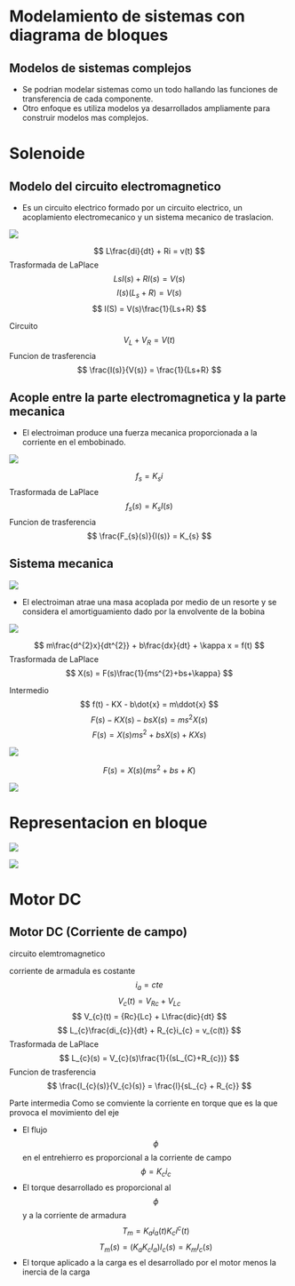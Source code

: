 # Modelamiento  de sistemas con diagrama de bloques 
## Modelos de sistemas complejos 
- Se podrian modelar sistemas como un todo hallando las funciones de transferencia de cada componente.
- Otro enfoque es utiliza modelos ya desarrollados ampliamente para construir modelos mas complejos.

# Solenoide
## Modelo del circuito electromagnetico
- Es un circuito electrico formado por un circuito electrico, un acoplamiento electromecanico y un sistema mecanico de traslacion.

![](90.jpg)

$$ L\frac{di}{dt} + Ri = v(t) $$
Trasformada de LaPlace
$$ LsI(s) + RI(s) = V(s) $$ 
$$ I(s)(L_{s}+R) = V(s) $$
$$ I(S) = V(s)\frac{1}{Ls+R} $$

Circuito 
$$ V_{L} + V_{R} = V(t) $$
Funcion de trasferencia 
$$ \frac{I(s)}{V(s)} = \frac{1}{Ls+R} $$
 
## Acople entre la parte electromagnetica y la parte mecanica 
- El electroiman produce una fuerza mecanica proporcionada a la corriente en el embobinado.

![](90.jpg)

$$ f_{s} = K_{s}i $$
Trasformada de LaPlace
$$ f_{s}(s) = K_{s}I(s) $$
Funcion de trasferencia
$$ \frac{F_{s}(s)}{I(s)} = K_{s} $$

## Sistema mecanica 
![](90.jpg)

- El electroiman atrae una masa acoplada por medio de un resorte y se considera el amortiguamiento dado por la envolvente de la bobina 

![](88.jpg)

$$ m\frac{d^{2}x}{dt^{2}} + b\frac{dx}{dt} + \kappa x = f(t) $$
Trasformada de LaPlace
$$ X(s) = F(s)\frac{1}{ms^{2}+bs+\kappa} $$

Intermedio 
$$ f(t) - KX - b\dot{x} = m\ddot{x} $$
$$ F(s) - KX(s) - bsX(s) = ms^{2}X(s) $$
$$ F(s) = X(s)ms^{2} + bsX(s) + KXs) $$

![](81.jpg)

$$ F(s) = X(s)(ms^{2} + bs + K) $$

![](82.jpg)

# Representacion en bloque
![](83.jpg)

![](84.jpg)

# Motor DC

## Motor DC (Corriente de campo)
circuito elemtromagnetico

corriente de armadula es costante 
$$ i_{a} = cte$$
$$ V_{c}(t) = V_{Rc} + V_{Lc} $$
$$ V_{c}(t) = {Rc}{Lc} + L\frac{dic}{dt} $$
$$ L_{c}\frac{di_{c}}{dt} + R_{c}i_{c} = v_{c(t)} $$
Trasformada de LaPlace
$$ L_{c}(s) = V_{c}(s)\frac{1}{(sL_{C}+R_{c})} $$
Funcion de trasferencia
$$ \frac{I_{c}(s)}{V_{c}(s)} = \frac{l}{sL_{c} + R_{c}} $$

Parte intermedia 
Como se comviente la corriente en torque que es la que provoca el movimiento del eje
- El flujo $$ \phi $$ en el entrehierro es proporcional a la corriente de campo
$$ \phi = K_{c}i_{c} $$
- El torque desarrollado es proporcional al $$ \phi $$ y a la corriente de armadura 
$$ T_{m} = K_{a}i_{a}(t)K_{c}i^{c}(t) $$
$$ T_{m}(s) = (K_{a}K_{c}I_{a})I_{c}(s) = K_{m}I_{c}(s) $$
- El torque aplicado a la carga es el desarrollado por el motor menos la inercia de la carga
